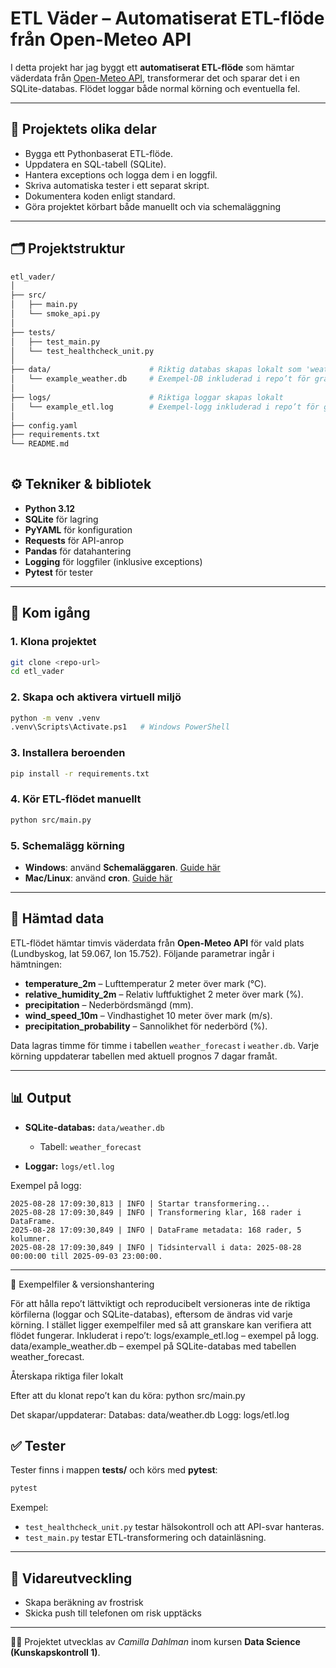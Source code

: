 # ETL Väder – Automatiserat ETL-flöde från Open-Meteo API

I detta projekt har jag byggt ett **automatiserat ETL-flöde** som hämtar väderdata från [Open-Meteo API](https://open-meteo.com/), 
transformerar det och sparar det i en SQLite-databas. Flödet loggar både normal körning och eventuella fel. 

---

## 🎯 Projektets olika delar
- Bygga ett Pythonbaserat ETL-flöde.  
- Uppdatera en SQL-tabell (SQLite).  
- Hantera exceptions och logga dem i en loggfil.  
- Skriva automatiska tester i ett separat skript.  
- Dokumentera koden enligt standard.  
- Göra projektet körbart både manuellt och via schemaläggning 

---

## 🗂 Projektstruktur

```bash
etl_vader/
│
├── src/
│   ├── main.py
│   └── smoke_api.py
│
├── tests/
│   ├── test_main.py
│   └── test_healthcheck_unit.py
│
├── data/                      # Riktig databas skapas lokalt som 'weather.db' 
│   └── example_weather.db     # Exempel-DB inkluderad i repo’t för granskning
│
├── logs/                      # Riktiga loggar skapas lokalt 
│   └── example_etl.log        # Exempel-logg inkluderad i repo’t för granskning
│
├── config.yaml
├── requirements.txt
└── README.md
        


````

## ⚙️ Tekniker & bibliotek

* **Python 3.12**
* **SQLite** för lagring
* **PyYAML** för konfiguration
* **Requests** för API-anrop
* **Pandas** för datahantering
* **Logging** för loggfiler (inklusive exceptions)
* **Pytest** för tester

---

## 🚀 Kom igång

### 1. Klona projektet

```bash
git clone <repo-url>
cd etl_vader
```

### 2. Skapa och aktivera virtuell miljö

```bash
python -m venv .venv
.venv\Scripts\Activate.ps1   # Windows PowerShell
```

### 3. Installera beroenden

```bash
pip install -r requirements.txt
```

### 4. Kör ETL-flödet manuellt

```bash
python src/main.py
```

### 5. Schemalägg körning

* **Windows**: använd **Schemaläggaren**. [Guide här](https://www.youtube.com/watch?v=HAOP0HZeDJg)
* **Mac/Linux**: använd **cron**. [Guide här](https://www.youtube.com/watch?v=mEgSGUe2BvU)

---

## 📡 Hämtad data

ETL-flödet hämtar timvis väderdata från **Open-Meteo API** för vald plats (Lundbyskog, lat 59.067, lon 15.752). 
Följande parametrar ingår i hämtningen:

- **temperature_2m** – Lufttemperatur 2 meter över mark (°C).  
- **relative_humidity_2m** – Relativ luftfuktighet 2 meter över mark (%).  
- **precipitation** – Nederbördsmängd (mm).  
- **wind_speed_10m** – Vindhastighet 10 meter över mark (m/s).  
- **precipitation_probability** – Sannolikhet för nederbörd (%).  

Data lagras timme för timme i tabellen `weather_forecast` i `weather.db`.
Varje körning uppdaterar tabellen med aktuell prognos 7 dagar framåt.

---

## 📊 Output

* **SQLite-databas:** `data/weather.db`

  * Tabell: `weather_forecast`
* **Loggar:** `logs/etl.log`

Exempel på logg:

```
2025-08-28 17:09:30,813 | INFO | Startar transformering...
2025-08-28 17:09:30,849 | INFO | Transformering klar, 168 rader i DataFrame.
2025-08-28 17:09:30,849 | INFO | DataFrame metadata: 168 rader, 5 kolumner.
2025-08-28 17:09:30,849 | INFO | Tidsintervall i data: 2025-08-28 00:00:00 till 2025-09-03 23:00:00.
```

---

📎 Exempelfiler & versionshantering

För att hålla repo’t lättviktigt och reproducibelt versioneras inte de riktiga körfilerna (loggar och SQLite-databas), eftersom de ändras vid varje körning.
I stället ligger exempelfiler med så att granskare kan verifiera att flödet fungerar.
Inkluderat i repo’t:
logs/example_etl.log – exempel på logg.
data/example_weather.db – exempel på SQLite-databas med tabellen weather_forecast.

Återskapa riktiga filer lokalt

Efter att du klonat repo’t kan du köra:
python src/main.py

Det skapar/uppdaterar:
Databas: data/weather.db
Logg: logs/etl.log

## ✅ Tester

Tester finns i mappen **tests/** och körs med **pytest**:

```bash
pytest
```

Exempel:

* `test_healthcheck_unit.py` testar hälsokontroll och att API-svar hanteras.
* `test_main.py` testar ETL-transformering och datainläsning.

---

## 🔮 Vidareutveckling

* Skapa beräkning av frostrisk
* Skicka push till telefonen om risk upptäcks
---

👩‍💻 Projektet utvecklas av *Camilla Dahlman* inom kursen **Data Science (Kunskapskontroll 1)**.

```


